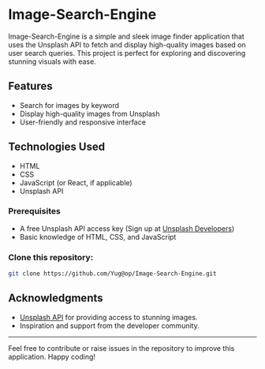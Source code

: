 # Image-Search-Engine

Image-Search-Engine is a simple and sleek image finder application that uses the Unsplash API to fetch and display high-quality images based on user search queries. This project is perfect for exploring and discovering stunning visuals with ease.

## Features
- Search for images by keyword
- Display high-quality images from Unsplash
- User-friendly and responsive interface

## Technologies Used
- HTML
- CSS
- JavaScript (or React, if applicable)
- Unsplash API


### Prerequisites
- A free Unsplash API access key (Sign up at [Unsplash Developers](https://unsplash.com/developers))
- Basic knowledge of HTML, CSS, and JavaScript

### Clone this repository:
   ```bash
   git clone https://github.com/Yug@op/Image-Search-Engine.git
   ```


## Acknowledgments
- [Unsplash API](https://unsplash.com/developers) for providing access to stunning images.
- Inspiration and support from the developer community.

---
Feel free to contribute or raise issues in the repository to improve this application. Happy coding!

